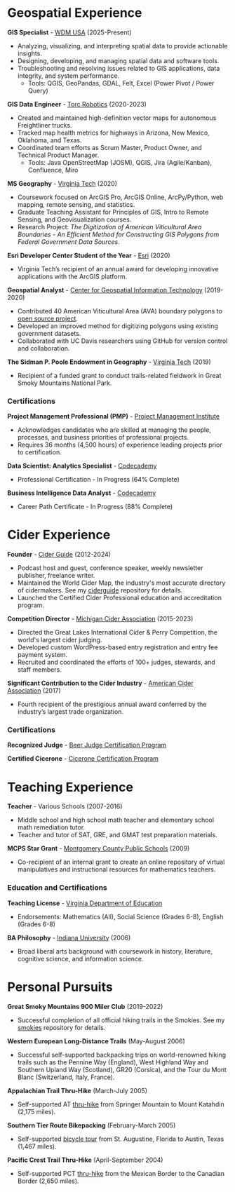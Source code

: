 # Geospatial Experience

**GIS Specialist** - [WDM USA](https://www.wdm-int.com/) (2025-Present)
- Analyzing, visualizing, and interpreting spatial data to provide actionable insights.
- Designing, developing, and managing spatial data and software tools.
- Troubleshooting and resolving issues related to GIS applications, data integrity, and system performance.
  - Tools: QGIS, GeoPandas, GDAL, Felt, Excel (Power Pivot / Power Query)

**GIS Data Engineer** - [Torc Robotics](https://torc.ai/) (2020-2023)
- Created and maintained high-definition vector maps for autonomous Freightliner trucks.
- Tracked map health metrics for highways in Arizona, New Mexico, Oklahoma, and Texas.
- Coordinated team efforts as Scrum Master, Product Owner, and Technical Product Manager.
  - Tools: Java OpenStreetMap (JOSM), QGIS, Jira (Agile/Kanban), Confluence, Miro

**MS Geography** - [Virginia Tech](https://geography.vt.edu/) (2020)
- Coursework focused on ArcGIS Pro, ArcGIS Online, ArcPy/Python, web mapping, remote sensing, and statistics.
- Graduate Teaching Assistant for Principles of GIS, Intro to Remote Sensing, and Geovisualization courses.
- Research Project: _The Digitization of American Viticultural Area Boundaries - An Efficient Method for Constructing GIS Polygons from Federal Government Data Sources_.

**Esri Developer Center Student of the Year** - [Esri](https://storymaps.arcgis.com/stories/62d7f7cc84e34d43960c2f0cc82ea2db#ref-n-6CSIVs) (2020)
- Virginia Tech’s recipient of an annual award for developing innovative applications with the ArcGIS platform.

**Geospatial Analyst** - [Center for Geospatial Information Technology](https://www.cgit.vt.edu/) (2019-2020)
- Contributed 40 American Viticultural Area (AVA) boundary polygons to [open source project](https://github.com/UCDavisLibrary/ava).
- Developed an improved method for digitizing polygons using existing government datasets.
- Collaborated with UC Davis researchers using GitHub for version control and collaboration.

**The Sidman P. Poole Endowment in Geography** - [Virginia Tech](https://geography.vt.edu/academics/research-funding.html) (2019)
- Recipient of a funded grant to conduct trails-related fieldwork in Great Smoky Mountains National Park.

### Certifications

**Project Management Professional (PMP)** - [Project Management Institute](https://www.pmi.org/certifications/project-management-pmp)
- Acknowledges candidates who are skilled at managing the people, processes, and business priorities of professional projects.
- Requires 36 months (4,500 hours) of experience leading projects prior to certification.

**Data Scientist: Analytics Specialist** - [Codecademy](https://www.codecademy.com/learn/paths/data-analyst)
- Professional Certification - In Progress (64% Complete)

**Business Intelligence Data Analyst** - [Codecademy](https://www.codecademy.com/learn/paths/bi-data-analyst)
- Career Path Certificate - In Progress (88% Complete)

# Cider Experience

**Founder** - [Cider Guide](https://web.archive.org/web/20250503044112/https://ciderguide.com/about/) (2012-2024)
- Podcast host and guest, conference speaker, weekly newsletter publisher, freelance writer.
- Maintained the World Cider Map, the industry's most accurate directory of cidermakers. See my [ciderguide](https://ciderguide.com/) repository for details.
- Launched the Certified Cider Professional education and accreditation program.

**Competition Director** - [Michigan Cider Association](https://michiganciders.com/) (2015-2023)
- Directed the Great Lakes International Cider & Perry Competition, the world's largest cider judging.
- Developed custom WordPress-based entry registration and entry fee payment system.
- Recruited and coordinated the efforts of 100+ judges, stewards, and staff members.

**Significant Contribution to the Cider Industry** - [American Cider Association](https://ciderassociation.org/) (2017)
- Fourth recipient of the prestigious annual award conferred by the industry’s largest trade organization.

### Certifications

**Recognized Judge** - [Beer Judge Certification Program](https://www.bjcp.org/)

**Certified Cicerone** - [Cicerone Certification Program](https://www.cicerone.org/)

# Teaching Experience

**Teacher** - Various Schools (2007-2016)
- Middle school and high school math teacher and elementary school math remediation tutor.
- Teacher and tutor of SAT, GRE, and GMAT test preparation materials.

**MCPS Star Grant** - [Montgomery County Public Schools](https://www.mcps.org/) (2009)
- Co-recipient of an internal grant to create an online repository of virtual manipulatives and instructional resources for mathematics teachers.

### Education and Certifications

**Teaching License** - [Virginia Department of Education](https://vadoe.mylicense.com/verification/)
- Endorsements: Mathematics (All), Social Science (Grades 6-8), English (Grades 6-8)

**BA Philosophy** - [Indiana University](https://bloomington.iu.edu/) (2006)
- Broad liberal arts background with coursework in history, literature, cognitive science, and information science.

# Personal Pursuits

**Great Smoky Mountains 900 Miler Club** (2019-2022)
- Successful completion of all official hiking trails in the Smokies. See my [smokies](https://completingthemap.com/smokies/) repository for details.

**Western European Long-Distance Trails** (May-August 2006)
- Successful self-supported backpacking trips on world-renowned hiking trails such as the Pennine Way (England), West Highland Way and Southern Upland Way (Scotland), GR20 (Corsica), and the Tour du Mont Blanc (Switzerland, Italy, France).

**Appalachian Trail Thru-Hike** (March-July 2005)
- Self-supported AT [thru-hike](https://www.trailjournals.com/journal/3073) from Springer Mountain to Mount Katahdin (2,175 miles).

**Southern Tier Route Bikepacking** (February-March 2005)
- Self-supported [bicycle tour](https://www.crazyguyonabike.com/doc/825) from St. Augustine, Florida to Austin, Texas (1,467 miles).

**Pacific Crest Trail Thru-Hike** (April-September 2004)
- Self-supported PCT [thru-hike](https://www.trailjournals.com/journal/2634) from the Mexican Border to the Canadian Border (2,650 miles).
